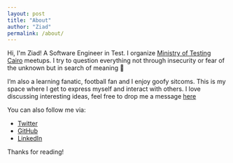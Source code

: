 ```yaml
---
layout: post
title: "About"
author: "Ziad"
permalink: /about/
---
```


Hi, I'm Ziad! A Software Engineer in Test. I organize [Ministry of Testing Cairo](https://www.meetup.com/Ministry-of-Testing-Cairo/ "Ministry of Testing Cairo") meetups. I try to question everything not through insecurity or fear of the unknown but in search of meaning 🤔

I’m also a learning fanatic, football fan and I enjoy goofy sitcoms. This is my space where I get to express myself and interact with others.
I love discussing interesting ideas, feel free to drop me a message [here](https://ziadtawfeek.typeform.com/to/Yriu8h)

You can also follow me via:
- [Twitter](https://twitter.com/Ziad05)
- [GitHub](https://github.com/ziadtawfeek)
- [LinkedIn](https://www.linkedin.com/in/ziadtawfeek/)

Thanks for reading!

